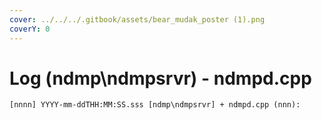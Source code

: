 ```yaml
---
cover: ../../../.gitbook/assets/bear_mudak_poster (1).png
coverY: 0
---
```


# Log (ndmp\ndmpsrvr) - ndmpd.cpp

```
[nnnn] YYYY-mm-ddTHH:MM:SS.sss [ndmp\ndmpsrvr] + ndmpd.cpp (nnn):
```
